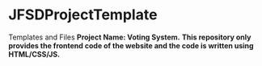 # JFSDProjectTemplate
Templates and Files 
**Project Name: Voting System.**
**This repository only provides the frontend code of the website and the code is written using HTML/CSS/JS.**


